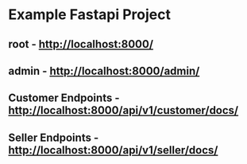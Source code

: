 
# Example Fastapi Project
## root - [http://localhost:8000/](http://localhost:8000/)
## admin - [http://localhost:8000/admin/](http://localhost:8000/admin/)
## Customer Endpoints - [http://localhost:8000/api/v1/customer/docs/](http://localhost:8000/api/v1/customer/docs/)
## Seller Endpoints - [http://localhost:8000/api/v1/seller/docs/](http://localhost:8000/api/v1/seller/docs/)
